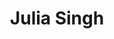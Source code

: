 ---
layout: page
title: Julia Singh
description: Undergraduate Student (Chemical Engineering)<br>Spring 2025
img: assets/img/julia.jpg
redirect: 
importance: 994
category: Alumni
horizontal: true
---
